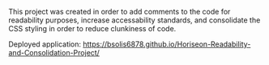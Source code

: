 This project was created in order to add comments to the code for readability purposes, increase
accessability standards, and consolidate the CSS styling in order to reduce clunkiness of code.

Deployed application: https://bsolis6878.github.io/Horiseon-Readability-and-Consolidation-Project/